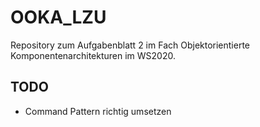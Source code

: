 # OOKA_LZU
Repository zum Aufgabenblatt 2 im Fach Objektorientierte Komponentenarchitekturen im WS2020.

## TODO
- Command Pattern richtig umsetzen